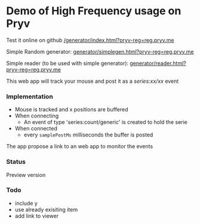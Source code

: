 # Demo of High Frequency usage on Pryv


Test it online on github [/generator/index.html?pryv-reg=reg.pryv.me](https://perki.github.io/pryv-app-web-hfdemo/generator/index.html?pryv-reg=reg.pryv.me)


Simple Random generator:  [generator/simplegen.html?pryv-reg=reg.pryv.me](https://perki.github.io/pryv-app-web-hfdemo/generator/simplegen.html?pryv-reg=reg.pryv.me)

Simple reader (to be used with simple generator):  [generator/reader.html?pryv-reg=reg.pryv.me](https://perki.github.io/pryv-app-web-hfdemo/generator/reader.html?pryv-reg=reg.pryv.me)


This web app will track your mouse and post it as a *series:xx/xx* event

### Implementation

- Mouse is tracked and x positions are buffered
- When connecting
	- An event of type 'series:count/generic' is created to hold the serie
- When connected
	- every `samplePostMs` milliseconds the buffer is posted

The app propose a link to an web app to monitor the events	

### Status

Preview version



### Todo

- include y
- use already exisiting item
- add link to viewer
